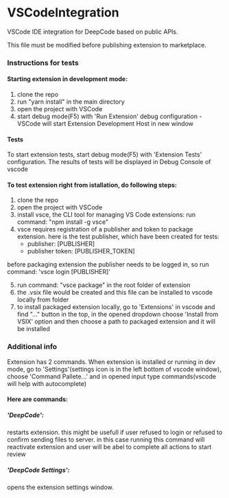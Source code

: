 # VSCodeIntegration

VSCode IDE integration for DeepCode based on public APIs.

This file must be modified before publishing extension to marketplace.

### Instructions for tests

#### Starting extension in development mode:

1. clone the repo
2. run "yarn install" in the main directory
3. open the project with VSCode
4. start debug mode(F5) with 'Run Extension' debug configuration - VSCode will start Extension Development Host in new window

#### Tests

To start extension tests, start debug mode(F5) with 'Extension Tests' configuration. The results of tests will be displayed in Debug Console of vscode

#### To test extension right from istallation, do following steps:

1. clone the repo
2. open the project with VSCode
3. install vsce, the CLI tool for managing VS Code extensions:
   run command: "npm install -g vsce"
4. vsce requires registration of a publisher and token to package extension.
   here is the test publisher, which have been created for tests:
   - publisher: [PUBLISHER]
   - publisher token: [PUBLISHER_TOKEN]

before packaging extension the publisher needs to be logged in, so run command:
'vsce login [PUBLISHER]'

5. run command: "vsce package" in the root folder of extension
6. the .vsix file would be created and this file can be installed to vscode locally from folder
7. to install packaged extension locally, go to 'Extensions' in vscode and find "..." button in the top,
   in the opened dropdown choose 'Install from VSIX' option and then choose a path to packaged extension
   and it will be installed

### Additional info

Extension has 2 commands.
When extension is installed or running in dev mode, go to 'Settings'(settings icon is in the left bottom of vscode window), choose 'Command Pallete...' and in opened input type commands(vscode will help with autocomplete)

#### Here are commands:

##### 'DeepCode':

restarts extension. this might be usefull if user refused to login or refused to confirm sending files to server. in this case running this command will reactivate extension and user will be abel to complete all actions to start review

##### 'DeepCode Settings':

opens the extension settings window.
